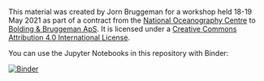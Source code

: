 This material was created by Jorn Bruggeman for a workshop held 18-19 May 2021 as part of a contract from the [National Oceanography Centre](https://noc.ac.uk) to [Bolding & Bruggeman ApS](https://bolding-bruggeman.com/). It is licensed under a [Creative Commons Attribution 4.0 International License](http://creativecommons.org/licenses/by/4.0/).

You can use the Jupyter Notebooks in this repository with Binder:

[![Binder](https://mybinder.org/badge_logo.svg)](https://mybinder.org/v2/gh/BoldingBruggeman/size-spectrum-workshop/HEAD?urlpath=lab%2Ftree%2Fnotebooks)